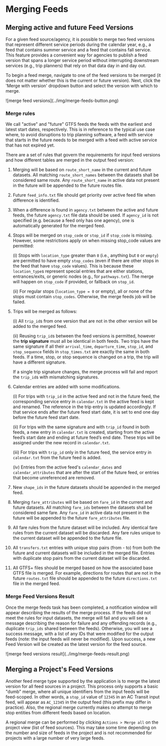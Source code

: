 # Merging Feeds

## Merging active and future Feed Versions
For a given feed source/agency, it is possible to merge two feed versions that represent different service periods during the calendar year, e.g., a feed that contains summer service and a feed that contains fall service. This feature provides a convenient way for agencies to publish a feed version that spans a longer service period without interrupting downstream services (e.g., trip planners) that rely on that data day in and day out.

To begin a feed merge, navigate to one of the feed versions to be merged (it does not matter whether this is the current or future version). Next, click the 'Merge with version' dropdown button and select the version with which to merge.
<div class="img-center">
  ![merge feed versions](../img/merge-feeds-button.png)
</div>

### Merge rules
We call "active" and "future" GTFS feeds the feeds with the earliest and latest start dates, respectively.
This is in reference to the typical use case where, to avoid disruptions to trip planning software,
a feed with service that starts in the future needs to be merged with a feed with active service that has not expired yet.  

There are a set of rules that govern the requirements for input feed versions and how different tables are merged in the output feed version:

1. Merging will be based on `route_short_name` in the current and future datasets. All matching
  `route_short_names` between the datasets shall be considered same route. Any `route_short_name`
  in active data not present in the future will be appended to the future routes file.
1. Future `feed_info.txt` file should get priority over active feed file when difference is
  identified.
1. When a difference is found in `agency.txt` between the active and future feeds, the future
  `agency.txt` file data should be used. If `agency_id` is not specified (e.g. because a feed only has one agency),
  one is automatically generated for the merged feed.
1. Stops will be merged on `stop_code` or `stop_id` if `stop_code` is missing. However, some restrictions apply on
  when missing stop_code values are permitted:

    (i) Stops with `location_type` greater than `0` (i.e., anything but `0` or `empty`) are permitted
    to have empty `stop_codes` (even if there are other stops in the feed that have
    `stop_code` values). This is because these `location_type`s represent special entries
    that are either stations, entrances/exits, or generic nodes (e.g., for
    `pathways.txt`). The merge will happen on `stop_code` if provided, or fallback on `stop_id`.
    
    (ii) For regular stops (`location_type = 0` or empty), all or none of the stops must
    contain `stop_codes`. Otherwise, the merge feeds job will be failed.

1. Trips will be merged as follows:

    (i) All `trip_id`s from one version that are not in the other version will be added to the merged feed.

    (ii) Reusing `trip_id`s between the feed versions is permitted,
    however the **trip signature** must all be identical in both feeds.
    Two trips have the same signature if all their `arrival_time`, `departure_time`, `stop_id`, and `stop_sequence`
    fields in `stop_times.txt` are exactly the same in both feeds. If a time, stop, or stop sequence is changed on a trip,
    the trip will have a different signature.
      
    If a single trip signature changes, the merge process will fail and report the `trip_id`s with mismatching signatures.

2. Calendar entries are added with some modifications.

    (i) For trips with `trip_id` in the active feed and not in the future feed, the corresponding service entry
    in `calendar.txt` in the active feed is kept and renamed. The reference in the trip entry is updated accordingly.
    If that service ends after the future feed start date, it is set to end one day before the future feed start date.

    (ii) For trips with the same signature and with `trip_id` found in both feeds, a new entry in `calendar.txt` is created,
    starting from the active feed’s start date and ending at future feed’s end date.
    These trips will be assigned under the new record in `calendar.txt`.

    (iii) For trips with `trip_id` only in the future feed, the service entry in `calendar.txt` from the future feed is added.

    (iv) Entries from the active feed's `calendar_dates` and `calendar_attributes` that are after the start of the future feed,
    or entries that become unreferenced are removed.

1. New `shape_ids` in the future datasets should be appended in the merged feed.
1. Merging `fare_attributes` will be based on `fare_id` in the current and future datasets. All
  matching `fare_ids` between the datasets shall be considered same fare. Any `fare_id` in active
  data not present in the future will be appended to the future `fare_attributes` file.
1. All fare rules from the future dataset will be included. Any identical fare rules from
  the current dataset will be discarded. Any fare rules unique to the current dataset will be
  appended to the future file.
1. All `transfers.txt` entries with unique stop pairs (from - to) from both the future and
  current datasets will be included in the merged file. Entries with duplicate stop pairs from
  the current dataset will be discarded.
1. All GTFS+ files should be merged based on how the associated base GTFS file is merged. For
  example, directions for routes that are not in the future `routes.txt` file should be appended
  to the future `directions.txt` file in the merged feed.

### Merge Feed Versions Result
Once the merge feeds task has been completed, a notification window will appear describing the results of the merge process. If the feeds did not meet the rules for input datasets, the merge will fail and you will see a message describing the reason for failure and any offending records (e.g., duplicate `trip_ids` shared between the feeds). Otherwise, you will see a success message, with a list of any IDs that were modified for the output feeds (note: the input feeds will never be modified). Upon success, a new Feed Version will be created as the latest version for the feed source.
<div class="img-center">
  ![merge feed versions result](../img/merge-feeds-result.png)
</div>

## Merging a Project's Feed Versions
Another feed merge type supported by the application is to merge the latest version for all feed sources in a project. This process only supports a basic "dumb" merge, where all unique identifiers from the input feeds will be feed-scoped. In other words, a `stop_id` value of `12345` in an AC Transit input feed, will appear as `AC_12345` in the output feed (this prefix may differ in practice). Also, the regional merge currently makes no attempt to merge stop entities from different feeds based on location.

A regional merge can be performed by clicking `Actions > Merge all` on the project view (list of feed sources). This may take some time depending on the number and size of feeds in the project and is not recommended for projects with a large number of very large feeds.
